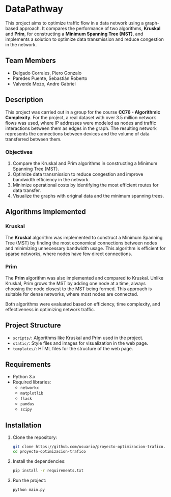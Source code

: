 # DataPathway

This project aims to optimize traffic flow in a data network using a graph-based approach. It compares the performance of two algorithms, **Kruskal** and **Prim**, for constructing a **Minimum Spanning Tree (MST)**, and implements a solution to optimize data transmission and reduce congestion in the network.

## Team Members

- Delgado Corrales, Piero Gonzalo
- Paredes Puente, Sebastián Roberto
- Valverde Mozo, Andre Gabriel

## Description

This project was carried out in a group for the course **CC76 - Algorithmic Complexity**. For the project, a real dataset with over 3.5 million network flows was used, where IP addresses were modeled as nodes and traffic interactions between them as edges in the graph. The resulting network represents the connections between devices and the volume of data transferred between them.

### Objectives
1. Compare the Kruskal and Prim algorithms in constructing a Minimum Spanning Tree (MST).
2. Optimize data transmission to reduce congestion and improve bandwidth efficiency in the network.
3. Minimize operational costs by identifying the most efficient routes for data transfer.
4. Visualize the graphs with original data and the minimum spanning trees.

## Algorithms Implemented

### Kruskal
The **Kruskal** algorithm was implemented to construct a Minimum Spanning Tree (MST) by finding the most economical connections between nodes and minimizing unnecessary bandwidth usage. This algorithm is efficient for sparse networks, where nodes have few direct connections.

### Prim
The **Prim** algorithm was also implemented and compared to Kruskal. Unlike Kruskal, Prim grows the MST by adding one node at a time, always choosing the node closest to the MST being formed. This approach is suitable for dense networks, where most nodes are connected.

Both algorithms were evaluated based on efficiency, time complexity, and effectiveness in optimizing network traffic.

## Project Structure

- `scripts/`: Algorithms like Kruskal and Prim used in the project.
- `static/`: Style files and images for visualization in the web page.
- `templates/`: HTML files for the structure of the web page.

## Requirements

- Python 3.x
- Required libraries:
    - `networkx`
    - `matplotlib`
    - `flask`
    - `pandas`
    - `scipy`

## Installation

1. Clone the repository:

    ```bash
    git clone https://github.com/usuario/proyecto-optimizacion-trafico.git
    cd proyecto-optimizacion-trafico
    ```

2. Install the dependencies:

    ```bash
    pip install -r requirements.txt
    ```

3. Run the project:

    ```bash
    python main.py
    ```
